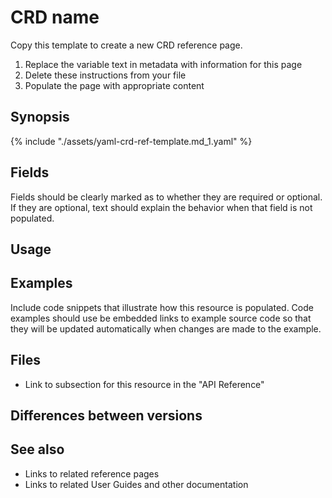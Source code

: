 # CRD name

Copy this template to create a new CRD reference page.

1. Replace the variable text in metadata with information for this page
1. Delete these instructions from your file
1. Populate the page with appropriate content

## Synopsis

{% include "./assets/yaml-crd-ref-template.md_1.yaml" %}

## Fields

<!-- Detailed description of each field/parameter -->

<!-- * **apiVersion** -- API version being used -->
<!-- * **kind** -- Resource type. -->
<!--    Must be set to `<xxx>` -->
<!-- * **metadata** -->
<!--   * **name** -- Unique name of this <resource>. -->
<!--     Names must comply with the -->
<!-- markdownlint-disable-next-line line-length -->
<!--     [Kubernetes Object Names and IDs](https://kubernetes.io/docs/concepts/overview/working-with-objects/names/#dns-subdomain-names) -->
<!--     specification. -->
<!-- * **spec** -->
<!-- ... -->

Fields should be clearly marked as to whether they are
required or optional.
If they are optional,
text should explain the behavior when that field is not populated.

## Usage

<!-- How this CRD is "activated".  For example, which event uses this CRD -->
<!-- Instructions and guidelines for when and how to customize a CRD -->

## Examples

Include code snippets that illustrate
how this resource is populated.
Code examples should use be embedded links to example source code
so that they will be updated automatically when changes are made to the example.

## Files

* Link to subsection for this resource in the "API Reference"

## Differences between versions

## See also

* Links to related reference pages
* Links to related User Guides and other documentation
